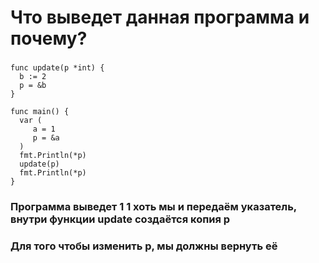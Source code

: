 # Что выведет данная программа и почему?

###
```
func update(p *int) {
  b := 2
  p = &b
}

func main() {
  var (
     a = 1
     p = &a
  )
  fmt.Println(*p)
  update(p)
  fmt.Println(*p)
}

```

### Программа выведет 1 1 хоть мы и передаём указатель, внутри функции update создаётся копия p
### Для того чтобы изменить p, мы должны вернуть её